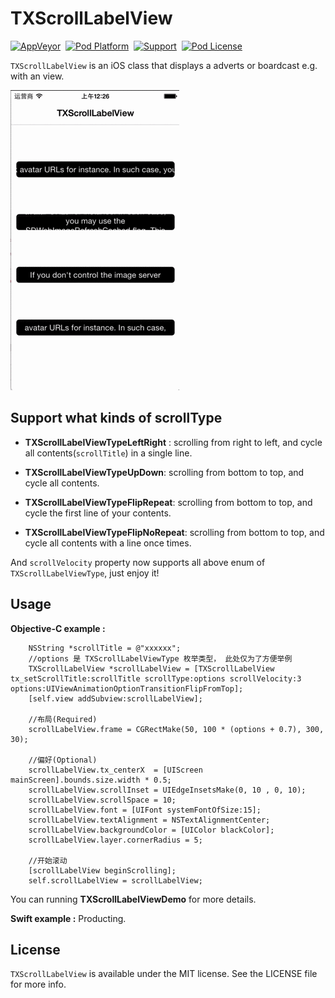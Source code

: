 # TXScrollLabelView

[![AppVeyor](https://img.shields.io/appveyor/ci/gruntjs/grunt.svg?maxAge=2592000)](https://github.com/tingxins/TXScrollLabelView)  [![Pod Platform](https://img.shields.io/cocoapods/p/XHLaunchAd.svg?style=flat)](https://github.com/tingxins/TXScrollLabelView)  [![Support](https://img.shields.io/badge/support-iOS%207%2B-brightgreen.svg)](https://github.com/tingxins/TXScrollLabelView)  [![Pod License](http://img.shields.io/cocoapods/l/SDWebImage.svg?style=flat)](https://www.apache.org/licenses/LICENSE-2.0.html)

`TXScrollLabelView` is an iOS class that displays a adverts or boardcast e.g. with an view.

![TXScrollLableView Gif](scrollLabelView.gif)

## Support what kinds of scrollType

- **TXScrollLabelViewTypeLeftRight** : scrolling from right to left, and cycle all contents(`scrollTitle`) in a single line.


- **TXScrollLabelViewTypeUpDown**: scrolling from bottom to top, and cycle all contents.


- **TXScrollLabelViewTypeFlipRepeat**: scrolling from bottom to top, and cycle the first line of your contents.


- **TXScrollLabelViewTypeFlipNoRepeat**: scrolling from bottom to top, and cycle all contents with a line once times.

And `scrollVelocity` property now supports all above enum of `TXScrollLabelViewType`, just enjoy it!

## Usage 

**Objective-C example :**

        NSString *scrollTitle = @"xxxxxx";
        //options 是 TXScrollLabelViewType 枚举类型， 此处仅为了方便举例
        TXScrollLabelView *scrollLabelView = [TXScrollLabelView tx_setScrollTitle:scrollTitle scrollType:options scrollVelocity:3 options:UIViewAnimationOptionTransitionFlipFromTop];
        [self.view addSubview:scrollLabelView];
        
        //布局(Required)
        scrollLabelView.frame = CGRectMake(50, 100 * (options + 0.7), 300, 30);
        
        //偏好(Optional)
        scrollLabelView.tx_centerX  = [UIScreen mainScreen].bounds.size.width * 0.5;
        scrollLabelView.scrollInset = UIEdgeInsetsMake(0, 10 , 0, 10);
        scrollLabelView.scrollSpace = 10;
        scrollLabelView.font = [UIFont systemFontOfSize:15];
        scrollLabelView.textAlignment = NSTextAlignmentCenter;
        scrollLabelView.backgroundColor = [UIColor blackColor];
        scrollLabelView.layer.cornerRadius = 5;
        
        //开始滚动
        [scrollLabelView beginScrolling];
        self.scrollLabelView = scrollLabelView;
        
        
You can running **TXScrollLabelViewDemo** for more details.

**Swift example :** Producting.

## License

`TXScrollLabelView` is available under the MIT license. See the LICENSE file for more info.


